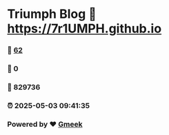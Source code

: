 # Triumph Blog :link: https://7r1UMPH.github.io 
### :page_facing_up: [62](https://7r1UMPH.github.io/tag.html) 
### :speech_balloon: 0 
### :hibiscus: 829736 
### :alarm_clock: 2025-05-03 09:41:35 
### Powered by :heart: [Gmeek](https://github.com/Meekdai/Gmeek)
